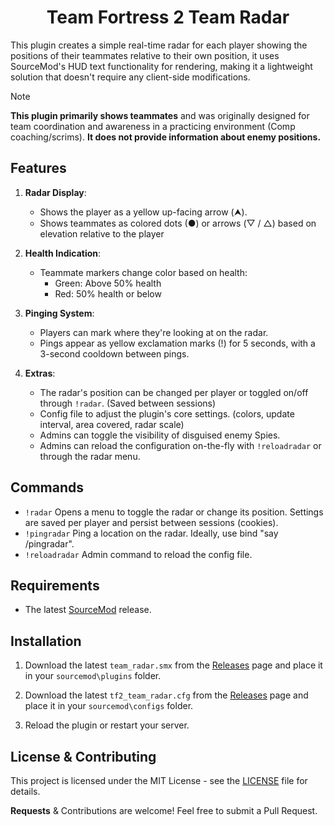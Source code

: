 <h1 align="center">Team Fortress 2 Team Radar</h1>

This plugin creates a simple real-time radar for each player showing the positions of their teammates relative to their own position, it uses SourceMod's HUD text functionality for rendering, making it a lightweight solution that doesn't require any client-side modifications.

> [!NOTE]
> **This plugin primarily shows teammates** and was originally designed for team coordination and awareness in a practicing environment (Comp coaching/scrims). **It does not provide information about enemy positions.**

## Features

1. **Radar Display**:
   - Shows the player as a yellow up-facing arrow (⮝).
   - Shows teammates as colored dots (●) or arrows (▽ / △) based on elevation relative to the player

2. **Health Indication**:
   - Teammate markers change color based on health:
     - Green: Above 50% health
     - Red: 50% health or below

3. **Pinging System**:
   - Players can mark where they're looking at on the radar.
   - Pings appear as yellow exclamation marks (!) for 5 seconds, with a 3-second cooldown between pings.

4. **Extras**:
   - The radar's position can be changed per player or toggled on/off through `!radar`. (Saved between sessions)
   - Config file to adjust the plugin's core settings. (colors, update interval, area covered, radar scale)
   - Admins can toggle the visibility of disguised enemy Spies.
   - Admins can reload the configuration on-the-fly with `!reloadradar` or through the radar menu.

## Commands

- `!radar` Opens a menu to toggle the radar or change its position. Settings are saved per player and persist between sessions (cookies).
- `!pingradar` Ping a location on the radar. Ideally, use bind <key> "say /pingradar".
- `!reloadradar` Admin command to reload the config file.

## Requirements

- The latest [SourceMod](https://www.sourcemod.net/downloads.php) release.

## Installation

1. Download the latest `team_radar.smx` from the [Releases](https://github.com/vexx-sm/tf2-team-radar/releases) page and place it in your `sourcemod\plugins` folder.
	
2. Download the latest `tf2_team_radar.cfg` from the [Releases](https://github.com/vexx-sm/tf2-team-radar/releases) page and place it in your `sourcemod\configs` folder.
	
3. Reload the plugin or restart your server.

## License & Contributing

This project is licensed under the MIT License - see the [LICENSE](LICENSE) file for details.

**Requests** & Contributions are welcome! Feel free to submit a Pull Request.